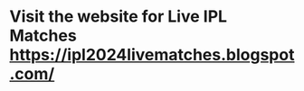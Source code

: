 # Visit the website for Live IPL Matches  <a href="https://ipl2024livematches.blogspot.com">https://ipl2024livematches.blogspot.com/</a>
